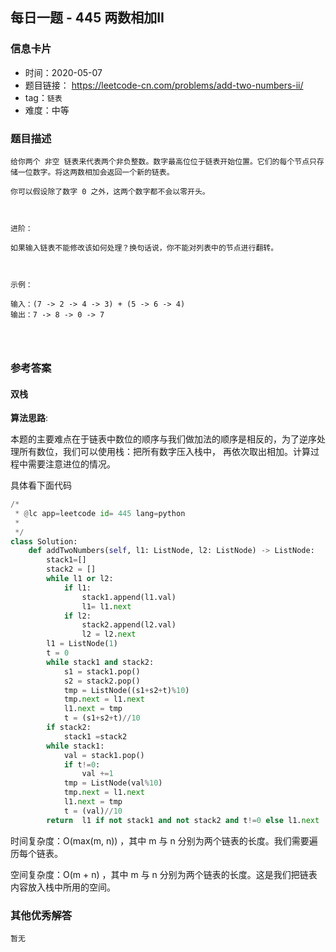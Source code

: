 ## 每日一题 - 445 两数相加II
 
### 信息卡片

- 时间：2020-05-07
- 题目链接： https://leetcode-cn.com/problems/add-two-numbers-ii/
- tag：`链表`
- 难度：中等

### 题目描述

```
给你两个 非空 链表来代表两个非负整数。数字最高位位于链表开始位置。它们的每个节点只存储一位数字。将这两数相加会返回一个新的链表。

你可以假设除了数字 0 之外，这两个数字都不会以零开头。

 

进阶：

如果输入链表不能修改该如何处理？换句话说，你不能对列表中的节点进行翻转。

 

示例：

输入：(7 -> 2 -> 4 -> 3) + (5 -> 6 -> 4)
输出：7 -> 8 -> 0 -> 7
 

 
```



### 参考答案

#### 双栈 

**算法思路**:

本题的主要难点在于链表中数位的顺序与我们做加法的顺序是相反的，为了逆序处理所有数位，我们可以使用栈：把所有数字压入栈中，
再依次取出相加。计算过程中需要注意进位的情况。
 
 
具体看下面代码

```python
/*
 * @lc app=leetcode id= 445 lang=python
 *
 */
class Solution:
    def addTwoNumbers(self, l1: ListNode, l2: ListNode) -> ListNode:
        stack1=[]
        stack2 = []
        while l1 or l2:
            if l1:
                stack1.append(l1.val)
                l1= l1.next
            if l2:
                stack2.append(l2.val)
                l2 = l2.next
        l1 = ListNode(1)
        t = 0
        while stack1 and stack2:
            s1 = stack1.pop()
            s2 = stack2.pop()
            tmp = ListNode((s1+s2+t)%10)
            tmp.next = l1.next
            l1.next = tmp
            t = (s1+s2+t)//10
        if stack2:
            stack1 =stack2
        while stack1:
            val = stack1.pop()
            if t!=0:
                val +=1
            tmp = ListNode(val%10)
            tmp.next = l1.next
            l1.next = tmp
            t = (val)//10
        return  l1 if not stack1 and not stack2 and t!=0 else l1.next
```
 
时间复杂度：O(max(m, n)) ，其中 m 与 n 分别为两个链表的长度。我们需要遍历每个链表。

空间复杂度：O(m + n) ，其中 m 与 n 分别为两个链表的长度。这是我们把链表内容放入栈中所用的空间。
 
 
 

### 其他优秀解答

```
暂无
```


